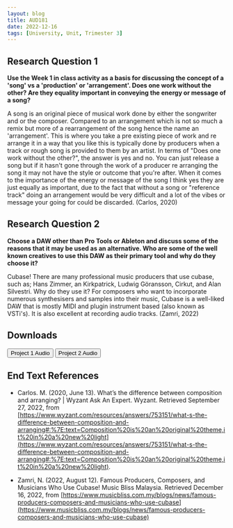 ```yaml
---
layout: blog
title: AUD181
date: 2022-12-16
tags: [University, Unit, Trimester 3]
---
```


<script>
  import Button from "$lib/components/Button.svelte";
</script>

## Research Question 1

**Use the Week 1 in class activity as a basis for discussing the concept of a 'song' vs a 'production' or 'arrangement'. Does one work without the other? Are they equality important in conveying the energy or message of a song?**

A song is an original piece of musical work done by either the songwriter and or the composer. Compared to an arrangement which is not so much a remix but more of a rearrangement of the song hence the name an 'arrangement'. This is where you take a pre existing piece of work and re arrange it in a way that you like this is typically done by producers when a track or rough song is provided to them by an artist. In terms of "Does one work without the other?", the answer is yes and no. You can just release a song but if it hasn't gone through the work of a producer re arranging the song it may not have the style or outcome that you're after. When it comes to the importance of the energy or message of the song I think yes they are just equally as important, due to the fact that without a song or "reference track" doing an arrangement would be very difficult and a lot of the vibes or message your going for could be discarded. (Carlos, 2020)

## Research Question 2

**Choose a DAW other than Pro Tools or Ableton and discuss some of the reasons that it may be used as an alternative. Who are some of the well known creatives to use this DAW as their primary tool and why do they choose it?**

Cubase! There are many professional music producers that use cubase, such as; Hans Zimmer, an Kirkpatrick, Ludwig Göransson, Cirkut, and Alan Silvestri. Why do they use it? For composers who want to incorporate numerous synthesisers and samples into their music, Cubase is a well-liked DAW that is mostly MIDI and plugin instrument based (also known as VSTi's). It is also excellent at recording audio tracks. (Zamri, 2022)

## Downloads

<Button href="https://drive.google.com/file/d/13mdbObMFuErv1n5UE7yU46h_uLEzb1oS/view?usp=share_link" target="_blank">
  Project 1 Audio
</Button>
<Button href="https://drive.google.com/file/d/1O6fDy-H-M5U3uVKH1K3RUJAdbV2E7Ihw/view?usp=share_link" target="_blank">
  Project 2 Audio
</Button>

## End Text References

- Carlos. M. (2020, June 13). What’s the difference between composition and arranging? | Wyzant Ask An Expert. Wyzant. Retrieved September 27, 2022, from [https://www.wyzant.com/resources/answers/753151/what-s-the-difference-between-composition-and-arranging#:%7E:text=Composition%20is%20an%20original%20theme,it%20in%20a%20new%20light](https://www.wyzant.com/resources/answers/753151/what-s-the-difference-between-composition-and-arranging#:%7E:text=Composition%20is%20an%20original%20theme,it%20in%20a%20new%20light).

- Zamri, N. (2022, August 12). Famous Producers, Composers, and Musicians Who Use Cubase! Music Bliss Malaysia. Retrieved December 16, 2022, from [https://www.musicbliss.com.my/blogs/news/famous-producers-composers-and-musicians-who-use-cubase](https://www.musicbliss.com.my/blogs/news/famous-producers-composers-and-musicians-who-use-cubase)

<br/>
